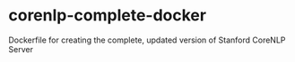 # corenlp-complete-docker
Dockerfile for creating the complete, updated version of Stanford CoreNLP Server
